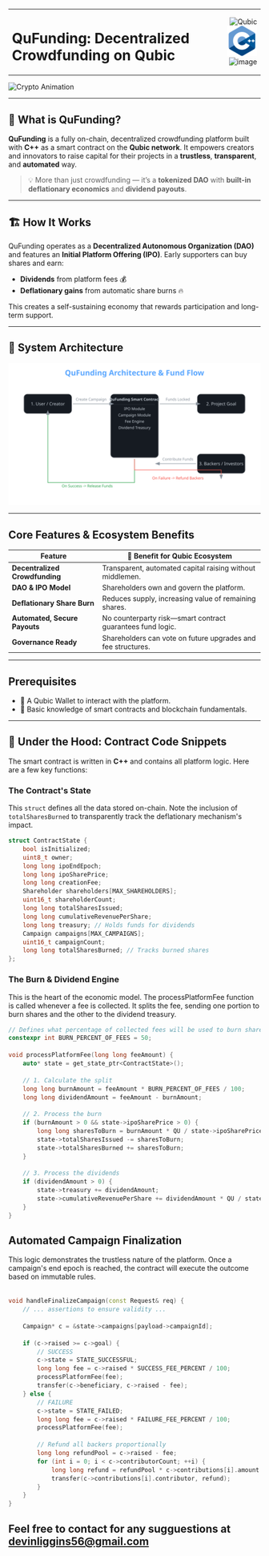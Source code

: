 <table>
  <tr>
    <td><h1> QuFunding: Decentralized Crowdfunding on Qubic</h1></td>
    <td align="right">
      <img src="https://github.com/user-attachments/assets/f1feeab8-6c46-4339-b148-05cfc8372709" alt="Qubic" width="60" height="60"/>
      <img src="https://raw.githubusercontent.com/devicons/devicon/master/icons/cplusplus/cplusplus-original.svg" alt="C++" width="60" height="60"/>
      <img width="60" height="60" alt="image" src="https://github.com/user-attachments/assets/d09ca5dc-1095-4027-95e6-f715102d9161"/>
    </td> 
  </tr>
</table>





![Crypto Animation](https://media.giphy.com/media/qgQUggAC3Pfv687qPC/giphy.gif)

---

## 🧠 What is QuFunding?

**QuFunding** is a fully on-chain, decentralized crowdfunding platform built with **C++** as a smart contract on the **Qubic network**. It empowers creators and innovators to raise capital for their projects in a **trustless**, **transparent**, and **automated** way.

> 💡 More than just crowdfunding — it’s a **tokenized DAO** with **built-in deflationary economics** and **dividend payouts**.

---

## 🏗️ How It Works

QuFunding operates as a **Decentralized Autonomous Organization (DAO)** and features an **Initial Platform Offering (IPO)**. Early supporters can buy shares and earn:

- **Dividends** from platform fees 💰
- **Deflationary gains** from automatic share burns 🔥

This creates a self-sustaining economy that rewards participation and long-term support.

---

## 🔧 System Architecture

<p align="center">
  <img src="./assets/qufunding-architecture.svg" alt="QuFunding Architecture Diagram"/>
</p>

---

##   Core Features & Ecosystem Benefits

|   **Feature**               | 🌱 **Benefit for Qubic Ecosystem** |
|-----------------------------|------------------------------------|
| **Decentralized Crowdfunding** | Transparent, automated capital raising without middlemen. |
| **DAO & IPO Model**            | Shareholders own and govern the platform. |
| **Deflationary Share Burn**    | Reduces supply, increasing value of remaining shares. |
| **Automated, Secure Payouts**  | No counterparty risk—smart contract guarantees fund logic. |
| **Governance Ready**           | Shareholders can vote on future upgrades and fee structures. |

---

##  Prerequisites

- 🔐 A Qubic Wallet to interact with the platform.
- 📘 Basic knowledge of smart contracts and blockchain fundamentals.

---

## 🧬 Under the Hood: Contract Code Snippets

The smart contract is written in **C++** and contains all platform logic. Here are a few key functions:

### The Contract's State
This `struct` defines all the data stored on-chain. Note the inclusion of `totalSharesBurned` to transparently track the deflationary mechanism's impact.
```cpp
struct ContractState {
    bool isInitialized;
    uint8_t owner;
    long long ipoEndEpoch;
    long long ipoSharePrice;
    long long creationFee;
    Shareholder shareholders[MAX_SHAREHOLDERS];
    uint16_t shareholderCount;
    long long totalSharesIssued;
    long long cumulativeRevenuePerShare;
    long long treasury; // Holds funds for dividends
    Campaign campaigns[MAX_CAMPAIGNS];
    uint16_t campaignCount;
    long long totalSharesBurned; // Tracks burned shares
};
```

### The Burn & Dividend Engine
This is the heart of the economic model. The processPlatformFee function is called whenever a fee is collected. It splits the fee, sending one portion to burn shares and the other to the dividend treasury.

```cpp
// Defines what percentage of collected fees will be used to burn shares.
constexpr int BURN_PERCENT_OF_FEES = 50;

void processPlatformFee(long long feeAmount) {
    auto* state = get_state_ptr<ContractState>();
    
    // 1. Calculate the split
    long long burnAmount = feeAmount * BURN_PERCENT_OF_FEES / 100;
    long long dividendAmount = feeAmount - burnAmount;

    // 2. Process the burn
    if (burnAmount > 0 && state->ipoSharePrice > 0) {
        long long sharesToBurn = burnAmount * QU / state->ipoSharePrice;
        state->totalSharesIssued -= sharesToBurn;
        state->totalSharesBurned += sharesToBurn;
    }

    // 3. Process the dividends
    if (dividendAmount > 0) {
        state->treasury += dividendAmount;
        state->cumulativeRevenuePerShare += dividendAmount * QU / state->totalSharesIssued;
    }
}
```

## Automated Campaign Finalization
This logic demonstrates the trustless nature of the platform. Once a campaign's end epoch is reached, the contract will execute the outcome based on immutable rules.

```cpp

void handleFinalizeCampaign(const Request& req) {
    // ... assertions to ensure validity ...
    
    Campaign* c = &state->campaigns[payload->campaignId];

    if (c->raised >= c->goal) {
        // SUCCESS
        c->state = STATE_SUCCESSFUL;
        long long fee = c->raised * SUCCESS_FEE_PERCENT / 100;
        processPlatformFee(fee);
        transfer(c->beneficiary, c->raised - fee);
    } else {
        // FAILURE
        c->state = STATE_FAILED;
        long long fee = c->raised * FAILURE_FEE_PERCENT / 100;
        processPlatformFee(fee);
        
        // Refund all backers proportionally
        long long refundPool = c->raised - fee;
        for (int i = 0; i < c->contributorCount; ++i) {
            long long refund = refundPool * c->contributions[i].amount / c->raised;
            transfer(c->contributions[i].contributor, refund);
        }
    }
}


```


## Feel free to contact for any sugguestions at devinliggins56@gmail.com 

